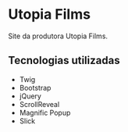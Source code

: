 # Utopia Films

Site da produtora Utopia Films.

## Tecnologias utilizadas

- Twig
- Bootstrap
- jQuery
- ScrollReveal
- Magnific Popup
- Slick
